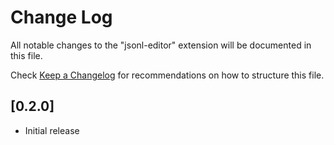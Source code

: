 # Change Log

All notable changes to the "jsonl-editor" extension will be documented in this file.

Check [Keep a Changelog](http://keepachangelog.com/) for recommendations on how to structure this file.

## [0.2.0]

- Initial release
